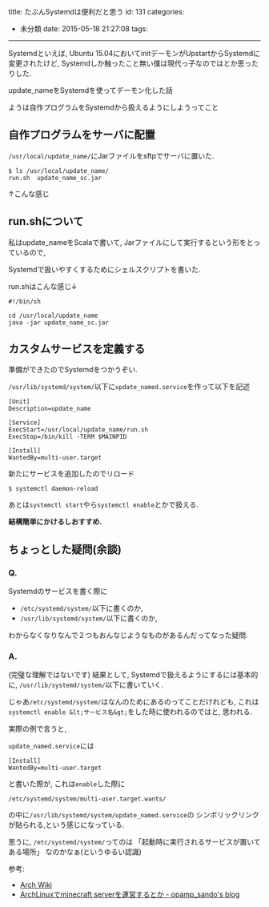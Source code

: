 title: たぶんSystemdは便利だと思う
id: 131
categories:
  - 未分類
date: 2015-05-18 21:27:08
tags:
---

Systemdといえば,
Ubuntu 15.04においてinitデーモンがUpstartからSystemdに変更されたけど,
Systemdしか触ったこと無い僕は現代っ子なのではとか思ったりした.

update_nameをSystemdを使ってデーモン化した話
<!--more-->
ようは自作プログラムをSystemdから扱えるようにしようってこと

## 自作プログラムをサーバに配置

`/usr/local/update_name/`にJarファイルをsftpでサーバに置いた.

```
$ ls /usr/local/update_name/
run.sh  update_name_sc.jar
```

↑こんな感じ

## run.shについて

私はupdate_nameをScalaで書いて,
Jarファイルにして実行するという形をとっているので,

Systemdで扱いやすくするためにシェルスクリプトを書いた.

run.shはこんな感じ↓

```
#!/bin/sh

cd /usr/local/update_name
java -jar update_name_sc.jar
```

## カスタムサービスを定義する

準備ができたのでSystemdをつかうぞい.

`/usr/lib/systemd/system/`以下に`update_named.service`を作って以下を記述

```
[Unit]
Description=update_name

[Service]
ExecStart=/usr/local/update_name/run.sh
ExecStop=/bin/kill -TERM $MAINPID

[Install]
WantedBy=multi-user.target
```

新たにサービスを追加したのでリロード

```
$ systemctl daemon-reload
```

あとは`systemctl start`やら`systemctl enable`とかで扱える.

**結構簡単にかけるしおすすめ.**

## ちょっとした疑問(余談)

### Q.

Systemdのサービスを書く際に
- `/etc/systemd/system/`以下に書くのか,
- `/usr/lib/systemd/system/`以下に書くのか,

わからなくなりなんで２つもおんなじようなものがあるんだってなった疑問.

### A.

(完璧な理解ではないです)
結果として, Systemdで扱えるようにするには基本的に,
`/usr/lib/systemd/system/`以下に書いていく.

じゃあ`/etc/systemd/system/`はなんのためにあるのってことだけれども,
これは`systemctl enable &lt;サービス名&gt;`をした時に使われるのではと,
思われる.

実際の例で言うと,

`update_named.service`には

```
[Install]
WantedBy=multi-user.target
```

と書いた際が,
これは`enable`した際に

```
/etc/systemd/system/multi-user.target.wants/
```

の中に`/usr/lib/systemd/system/update_named.service`の
シンボリックリンクが貼られる,という感じになっている.

思うに,
`/etc/systemd/system/`ってのは
「起動時に実行されるサービスが置いてある場所」
なのかなぁ(というゆるい認識)

参考:

*   [Arch Wiki](http://bit.ly/1ILyTiY)
*   [ArchLinuxでminecraft serverを運営するとか - opamp_sando's blog](http://bit.ly/1B79J8a)
